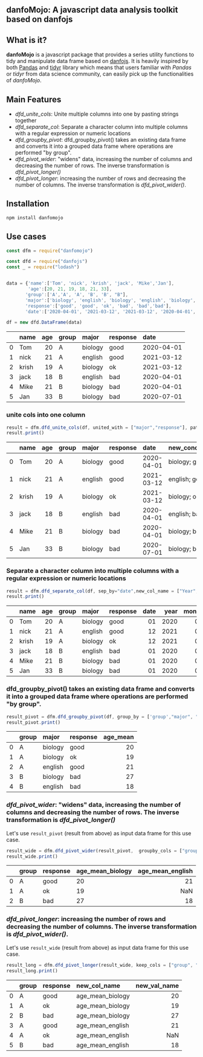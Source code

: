 ## danfoMojo: A javascript data analysis toolkit based on danfojs

## What is it?

**danfoMojo** is a javascript package that provides a series utility functions to tidy and manipulate data frame based on [danfojs](https://github.com/javascriptdata/danfojs#readme). It is heavily inspired by both [Pandas](https://pandas.pydata.org/pandas-docs/stable/) and [tidyr](https://tidyr.tidyverse.org/) library which means that users familiar with *Pandas* or *tidyr* from data science community, can easily pick up the functionalities of *danfoMojo*. 

## Main Features

  -  *dfd_unite_cols*: Unite multiple columns into one by pasting strings together
  -  *dfd_separate_col*: Separate a character column into multiple columns with a regular expression or numeric locations
  -  *dfd_groupby_pivot*: dfd_groupby_pivot() takes an existing data frame and converts it into a grouped data frame where operations are performed "by group".
  -  *dfd_pivot_wider*: "widens" data, increasing the number of columns and decreasing the number of rows. The inverse transformation is *dfd_pivot_longer()*
  -  *dfd_pivot_longer*:  increasing the number of rows and decreasing the number of columns. The inverse transformation is *dfd_pivot_wider()*.

  ## Installation

```bash
npm install danfomojo

```

## Use cases
```js
const dfm = require("danfomojo")

const dfd = require("danfojs")
const _ = require("lodash")


data = {'name':['Tom', 'nick', 'krish', 'jack', 'Mike','Jan'],
        'age':[20, 21, 19, 18, 21, 33],
       'group':['A','A', 'A', 'B', 'B', "B"],
       'major':['biology', 'english', 'biology', 'english', 'biology', 'biology'],
       'response':['good', 'good', 'ok', 'bad', 'bad','bad'],
       'date':['2020-04-01', '2021-03-12', '2021-03-12', '2020-04-01', '2020-04-01','2020-07-01']}

df = new dfd.DataFrame(data)
```

|    | name   |   age | group   | major   | response   | date       |
|---:|:-------|------:|:--------|:--------|:-----------|:-----------|
|  0 | Tom    |    20 | A       | biology | good       | 2020-04-01 |
|  1 | nick   |    21 | A       | english | good       | 2021-03-12 |
|  2 | krish  |    19 | A       | biology | ok         | 2021-03-12 |
|  3 | jack   |    18 | B       | english | bad        | 2020-04-01 |
|  4 | Mike   |    21 | B       | biology | bad        | 2020-04-01 |
|  5 | Jan    |    33 | B       | biology | bad        | 2020-07-01 |


### unite cols into one column

```js
result = dfm.dfd_unite_cols(df, united_with = ["major","response"], pattern = "; ", name_united="new_concat_col")
result.print()
```
|    | name   |   age | group   | major   | response   | date       | new_concat_col   |
|---:|:-------|------:|:--------|:--------|:-----------|:-----------|:-----------------|
|  0 | Tom    |    20 | A       | biology | good       | 2020-04-01 | biology; good    |
|  1 | nick   |    21 | A       | english | good       | 2021-03-12 | english; good    |
|  2 | krish  |    19 | A       | biology | ok         | 2021-03-12 | biology; ok      |
|  3 | jack   |    18 | B       | english | bad        | 2020-04-01 | english; bad     |
|  4 | Mike   |    21 | B       | biology | bad        | 2020-04-01 | biology; bad     |
|  5 | Jan    |    33 | B       | biology | bad        | 2020-07-01 | biology; bad     |


### Separate a character column into multiple columns with a regular expression or numeric locations

```js
result = dfm.dfd_separate_col(df, sep_by="date",new_col_name = ["Year", "Month", "Date"], pattern="-")
result.print()
```
|    | name   |   age | group   | major   | response   |   date |   year |   month |
|---:|:-------|------:|:--------|:--------|:-----------|-------:|-------:|--------:|
|  0 | Tom    |    20 | A       | biology | good       |     01 |   2020 |      04 |
|  1 | nick   |    21 | A       | english | good       |     12 |   2021 |      03 |
|  2 | krish  |    19 | A       | biology | ok         |     12 |   2021 |      03 |
|  3 | jack   |    18 | B       | english | bad        |     01 |   2020 |      04 |
|  4 | Mike   |    21 | B       | biology | bad        |     01 |   2020 |      04 |
|  5 | Jan    |    33 | B       | biology | bad        |     01 |   2020 |      07 |

### dfd_groupby_pivot() takes an existing data frame and converts it into a grouped data frame where operations are performed "by group".

```js
result_pivot = dfm.dfd_groupby_pivot(df, group_by = ['group',"major", "response"], pivot_at = ["age"], operator="mean")
result_pivot.print()
```

|    | group   | major   | response   |   age_mean |
|---:|:--------|:--------|:-----------|------:|
|  0 | A       | biology | good       |    20 |
|  1 | A       | biology | ok         |    19 |
|  2 | A       | english | good       |    21 |
|  3 | B       | biology | bad        |    27 |
|  4 | B       | english | bad        |    18 |


### *dfd_pivot_wider*: "widens" data, increasing the number of columns and decreasing the number of rows. The inverse transformation is *dfd_pivot_longer()*

Let's use `result_pivot` (result from above) as input data frame for this use case. 


```js
result_wide = dfm.dfd_pivot_wider(result_pivot,  groupby_cols = ["group",  "response"], at_col = "major", value_col = "age_mean")
result_wide.print()
```

|    | group   | response   | age_mean_biology   |   age_mean_english |
|---:|:--------|:--------|:-----------|------:|
|  0 | A       | good | 20       |    21 |
|  1 | A       | ok | 19         |    NaN |
|  2 | B       | bad | 27       |    18 |

### *dfd_pivot_longer*:  increasing the number of rows and decreasing the number of columns. The inverse transformation is *dfd_pivot_wider()*.

Let's use `result_wide` (result from above) as input data frame for this use case. 

```js
result_long = dfm.dfd_pivot_longer(result_wide, keep_cols = ["group", "response"])
result_long.print()
```

|    | group   | response   | new_col_name   |  new_val_name  |
|---:|:--------|:--------|:-----------|------:|
|  0 | A       | good | age_mean_biology       |    20 |
|  1 | A       | ok | age_mean_biology         |    19 |
|  2 | B       | bad | age_mean_biology       |    27 |
|  3 | A       | good | age_mean_english        |    21 |
|  4 | A       | ok | age_mean_english        |    NaN |
|  5 | B       | bad | age_mean_english        |    18 |


